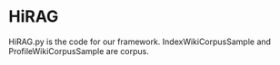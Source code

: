 # HiRAG

HiRAG.py is the code for our framework. IndexWikiCorpusSample  and ProfileWikiCorpusSample are corpus.

